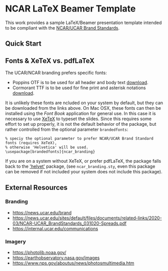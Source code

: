 # NCAR LaTeX Beamer Template

This work provides a sample LaTeX/Beamer presentation template intended to be compliant with the [NCAR/UCAR Brand Standards](https://news.ucar.edu/brand).

## Quick Start

## Fonts & XeTeX vs. pdfLaTeX
The UCAR/NCAR branding prefers specific fonts: 
* Poppins OTF is to be used for all header and body text [download](https://fonts.google.com/specimen/Poppins?selection.family=Poppins:100,100i,200,200i,300,300i,400,400i,500,500i,600,600i,700,700i,800,800i,900,900i).
* Cormorant TTF is to be used for fine print and asterisk notations [download](https://fonts.google.com/specimen/Cormorant?selection.family=Cormorant:300,300i,400,400i,500,500i,600,600i,700,700i).

It is unlikely these fonts are ncluded on your system by default, but they can be downloaded from the links above.  On Mac OSX, these fonts can then be installed using the *Font Book* application for general use.  In this case it is necessary to use [XeTeX](https://ctan.org/pkg/xetex) to typeset the slides.  Since this requires some effort to set up properly, it is not the default behavior of the package, but rather controlled from the optional parameter `brandedfonts`:
```
% speciy the optional parameter to prefer NCAR/UCAR Brand Standard fonts (requires XeTeX),
% otherwise 'Helvetica' will be used.
\usepackage[brandedfonts]{ncar_branding}
```
If you are on a system without XeTeX, or prefer pdfLaTeX, the package falls back to the ['helvet'](https://ctan.org/pkg/helvet) package, (see `ncar_branding.sty`, even this package can be removed if not included your system does not include this package).


## External Resources
### Branding
* https://news.ucar.edu/brand
* https://news.ucar.edu/sites/default/files/documents/related-links/2020-03/NCAR-UCAR_BrandStandards_031020-Spreads.pdf
* https://internal.ucar.edu/communications

### Imagery
* https://photolib.noaa.gov/
* https://earthobservatory.nasa.gov/images
* https://www.nps.gov/aboutus/news/photosmultimedia.htm


